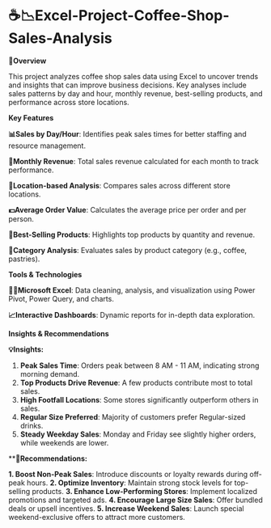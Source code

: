 # ☕📉Excel-Project-Coffee-Shop-Sales-Analysis

****📝Overview****

This project analyzes coffee shop sales data using Excel to uncover trends and insights that can improve business decisions. Key analyses include sales patterns by day and hour, monthly revenue, best-selling products, and performance across store locations.


**Key Features**

**📊Sales by Day/Hour**: Identifies peak sales times for better staffing and resource management.

**📅Monthly Revenue**: Total sales revenue calculated for each month to track performance.

**📍Location-based Analysis**: Compares sales across different store locations.

**💵Average Order Value**: Calculates the average price per order and per person.

**🍵Best-Selling Products**: Highlights top products by quantity and revenue.

**🍰Category Analysis**: Evaluates sales by product category (e.g., coffee, pastries).


**Tools & Technologies**

**🧑‍💻Microsoft Excel**: Data cleaning, analysis, and visualization using Power Pivot, Power Query, and charts.

**📈Interactive Dashboards**: Dynamic reports for in-depth data exploration.


**Insights & Recommendations** 

**💡Insights:**

1. **Peak Sales Time**: Orders peak between 8 AM - 11 AM, indicating strong morning demand.
2. **Top Products Drive Revenue**: A few products contribute most to total sales.
3. **High Footfall Locations**: Some stores significantly outperform others in sales.
4. **Regular Size Preferred**: Majority of customers prefer Regular-sized drinks.
5. **Steady Weekday Sales**: Monday and Friday see slightly higher orders, while weekends are lower.

****🔧Recommendations:**

**1. Boost Non-Peak Sales**: Introduce discounts or loyalty rewards during off-peak hours.
**2. Optimize Inventory**: Maintain strong stock levels for top-selling products.
**3. Enhance Low-Performing Stores**: Implement localized promotions and targeted ads.
**4. Encourage Large Size Sales**: Offer bundled deals or upsell incentives.
**5. Increase Weekend Sales**: Launch special weekend-exclusive offers to attract more customers.



